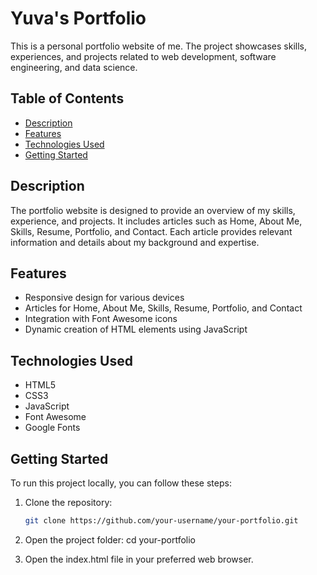 # Yuva's Portfolio

This is a personal portfolio website of me. The project showcases skills, experiences, and projects related to web development, software engineering, and data science.

## Table of Contents

- [Description](#description)
- [Features](#features)
- [Technologies Used](#technologies-used)
- [Getting Started](#getting-started)

## Description

The portfolio website is designed to provide an overview of my skills, experience, and projects. It includes articles such as Home, About Me, Skills, Resume, Portfolio, and Contact. Each article provides relevant information and details about my background and expertise.

## Features

- Responsive design for various devices
- Articles for Home, About Me, Skills, Resume, Portfolio, and Contact
- Integration with Font Awesome icons
- Dynamic creation of HTML elements using JavaScript

## Technologies Used

- HTML5
- CSS3
- JavaScript
- Font Awesome
- Google Fonts

## Getting Started

To run this project locally, you can follow these steps:

1. Clone the repository:

   ```bash
   git clone https://github.com/your-username/your-portfolio.git

2. Open the project folder: cd your-portfolio

3. Open the index.html file in your preferred web browser.

